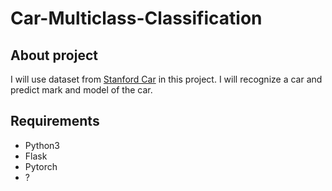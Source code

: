 # Car-Multiclass-Classification
## About project
I will use dataset from
<a href="https://www.kaggle.com/jutrera/stanford-car-dataset-by-classes-folder">Stanford Car</a> 
in this project. I will recognize a car and predict mark and model of the car. 

## Requirements
- Python3
- Flask
- Pytorch
- ?